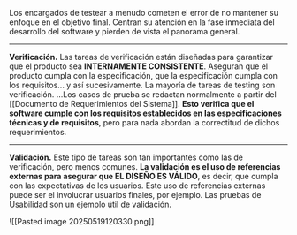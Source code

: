 Los encargados de testear a menudo cometen el error de no mantener su enfoque en el objetivo final. Centran su atención en la fase inmediata del desarrollo del software y pierden de vista el panorama general.
****
**Verificación.** Las tareas de verificación están diseñadas para garantizar que el producto sea **INTERNAMENTE CONSISTENTE**. Aseguran que el producto cumpla con la especificación, que la especificación cumpla con los requisitos... y así sucesivamente.
La mayoría de tareas de testing son verificación.
...Los casos de prueba se redactan normalmente a partir del [[Documento de Requerimientos del Sistema]]. **Esto verifica que el software cumple con los requisitos establecidos en las especificaciones técnicas y de requisitos**, pero para nada abordan la correctitud de dichos requerimientos.
****
**Validación.** Este tipo de tareas son tan importantes como las de verificación, pero menos comunes.
**La validación es el uso de referencias externas para asegurar que EL DISEÑO ES VÁLIDO**, es decir, que cumpla con las expectativas de los usuarios. Este uso de referencias externas puede ser el involucrar usuarios finales, por ejemplo.
Las pruebas de Usabilidad son un ejemplo útil de validación.

![[Pasted image 20250519120330.png]]